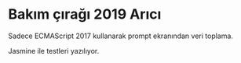 # Bakım çırağı 2019 Arıcı

Sadece ECMAScript 2017 kullanarak prompt ekranından veri toplama.

Jasmine ile testleri yazılıyor.
